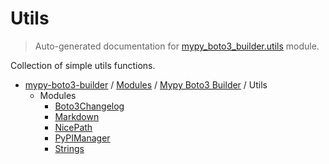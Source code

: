 # Utils

> Auto-generated documentation for [mypy_boto3_builder.utils](https://github.com/vemel/mypy_boto3_builder/blob/master/mypy_boto3_builder/utils/__init__.py) module.

Collection of simple utils functions.

- [mypy-boto3-builder](../../README.md#mypy_boto3_builder) / [Modules](../../MODULES.md#mypy-boto3-builder-modules) / [Mypy Boto3 Builder](../index.md#mypy-boto3-builder) / Utils
    - Modules
        - [Boto3Changelog](boto3_changelog.md#boto3changelog)
        - [Markdown](markdown.md#markdown)
        - [NicePath](nice_path.md#nicepath)
        - [PyPIManager](pypi_manager.md#pypimanager)
        - [Strings](strings.md#strings)
